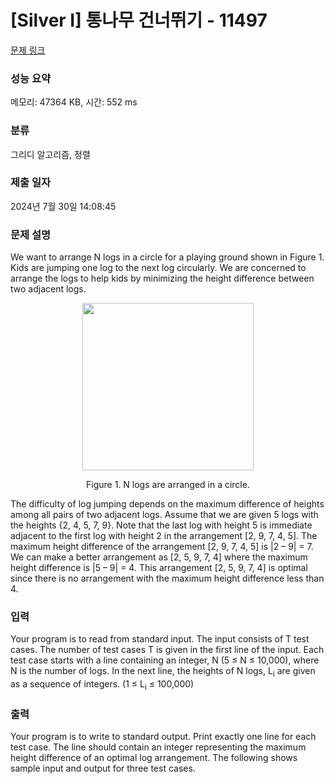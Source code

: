 # [Silver I] 통나무 건너뛰기 - 11497 

[문제 링크](https://www.acmicpc.net/problem/11497) 

### 성능 요약

메모리: 47364 KB, 시간: 552 ms

### 분류

그리디 알고리즘, 정렬

### 제출 일자

2024년 7월 30일 14:08:45

### 문제 설명

<p>We want to arrange N logs in a circle for a playing ground shown in Figure 1. Kids are jumping one log to the next log circularly. We are concerned to arrange the logs to help kids by minimizing the height difference between two adjacent logs.</p>

<p style="text-align: center;"><img alt="" src="https://onlinejudgeimages.s3-ap-northeast-1.amazonaws.com/problem/11497/1.png" style="height:268px; width:274px"></p>

<p style="text-align: center;">Figure 1. N logs are arranged in a circle.</p>

<p>The difficulty of log jumping depends on the maximum difference of heights among all pairs of two adjacent logs. Assume that we are given 5 logs with the heights {2, 4, 5, 7, 9}. Note that the last log with height 5 is immediate adjacent to the first log with height 2 in the arrangement [2, 9, 7, 4, 5]. The maximum height difference of the arrangement [2, 9, 7, 4, 5] is |2 – 9| = 7. We can make a better arrangement as [2, 5, 9, 7, 4] where the maximum height difference is |5 – 9| = 4. This arrangement [2, 5, 9, 7, 4] is optimal since there is no arrangement with the maximum height difference less than 4.</p>

### 입력 

 <p>Your program is to read from standard input. The input consists of T test cases. The number of test cases T is given in the first line of the input. Each test case starts with a line containing an integer, N (5 ≤ N ≤ 10,000), where N is the number of logs. In the next line, the heights of N logs, L<sub>i</sub> are given as a sequence of integers. (1 ≤ L<sub>i</sub> ≤ 100,000)</p>

### 출력 

 <p>Your program is to write to standard output. Print exactly one line for each test case. The line should contain an integer representing the maximum height difference of an optimal log arrangement. The following shows sample input and output for three test cases.</p>

